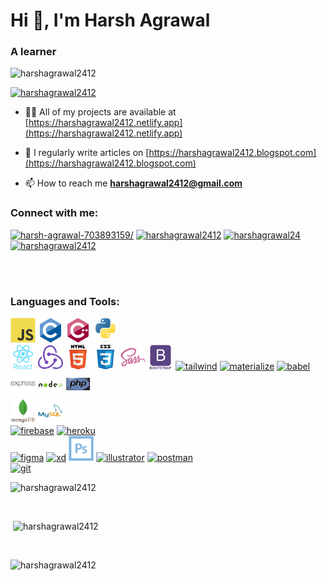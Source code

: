 <h1 text-align="center">Hi 👋, I'm Harsh Agrawal</h1>
<h3 text-align="center">A learner</h3>

<p text-align="left"> <img src="https://komarev.com/ghpvc/?username=harshagrawal2412&label=Profile%20views&color=0e75b6&style=flat" alt="harshagrawal2412" /> </p>

<p text-align="left"> <a href="https://github.com/ryo-ma/github-profile-trophy"><img src="https://github-profile-trophy.vercel.app/?username=harshagrawal2412" alt="harshagrawal2412" /></a> </p>

- 👨‍💻 All of my projects are available at [https://harshagrawal2412.netlify.app](https://harshagrawal2412.netlify.app)

- 📝 I regularly write articles on [https://harshagrawal2412.blogspot.com](https://harshagrawal2412.blogspot.com)

- 📫 How to reach me **harshagrawal2412@gmail.com**

<h3 text-align="left">Connect with me:</h3>
<p text-align="left">
<a href="https://linkedin.com/in/harsh-agrawal-703893159/" target="blank"><img text-align="center" src="https://www.fpsa.org/wp-content/uploads/linkedin-logo-copy.png" alt="harsh-agrawal-703893159/" height="30" width="40" /></a>
<a href="https://instagram.com/harshagrawal2412" target="blank"><img text-align="center" src="http://assets.stickpng.com/thumbs/580b57fcd9996e24bc43c521.png" alt="harshagrawal2412" height="30" width="40" /></a>
<a href="https://www.codechef.com/users/harshagrawal24" target="blank"><img text-align="center" src="https://cdn.jsdelivr.net/npm/simple-icons@3.1.0/icons/codechef.svg" alt="harshagrawal24" height="30" width="40" /></a>
<a href="https://www.hackerrank.com/harshagrawal2412" target="blank"><img text-align="center" src="https://upload.wikimedia.org/wikipedia/commons/6/65/HackerRank_logo.png" alt="harshagrawal2412" height="30" width="40" /></a>
</p>
<br/><br/>
<h3 text-align="left">Languages and Tools:</h3>
<p text-align="left"> 
  <a href="https://developer.mozilla.org/en-US/docs/Web/JavaScript" target="_blank"> <img src="https://raw.githubusercontent.com/devicons/devicon/master/icons/javascript/javascript-original.svg" alt="javascript" width="40" height="40"/></a> 
  <a href="https://www.cprogramming.com/" target="_blank"> <img src="https://raw.githubusercontent.com/devicons/devicon/master/icons/c/c-original.svg" alt="c" width="40" height="40"/></a> 
  <a href="https://www.w3schools.com/cpp/" target="_blank"> <img src="https://raw.githubusercontent.com/devicons/devicon/master/icons/cplusplus/cplusplus-original.svg" alt="cplusplus" width="40" height="40"/></a> 
  <a href="https://www.python.org" target="_blank"> <img src="https://raw.githubusercontent.com/devicons/devicon/master/icons/python/python-original.svg" alt="python" width="40" height="40"/></a> 
  <br/>
  <a href="https://reactjs.org/" target="_blank"> <img src="https://raw.githubusercontent.com/devicons/devicon/master/icons/react/react-original-wordmark.svg" alt="react" width="40" height="40"/></a> 
  <a href="https://redux.js.org" target="_blank"> <img src="https://raw.githubusercontent.com/devicons/devicon/master/icons/redux/redux-original.svg" alt="redux" width="40" height="40"/></a> 
  <a href="https://www.w3.org/html/" target="_blank"> <img src="https://raw.githubusercontent.com/devicons/devicon/master/icons/html5/html5-original-wordmark.svg" alt="html5" width="40" height="40"/></a> 
  <a href="https://www.w3schools.com/css/" target="_blank"> <img src="https://raw.githubusercontent.com/devicons/devicon/master/icons/css3/css3-original-wordmark.svg" alt="css3" width="40" height="40"/></a> 
  <a href="https://sass-lang.com" target="_blank"> <img src="https://raw.githubusercontent.com/devicons/devicon/master/icons/sass/sass-original.svg" alt="sass" width="40" height="40"/></a> 
  <a href="https://getbootstrap.com" target="_blank"> <img src="https://raw.githubusercontent.com/devicons/devicon/master/icons/bootstrap/bootstrap-plain-wordmark.svg" alt="bootstrap" width="40" height="40"/></a> 
  <a href="https://tailwindcss.com/" target="_blank"> <img src="https://www.vectorlogo.zone/logos/tailwindcss/tailwindcss-icon.svg" alt="tailwind" width="40" height="40"/></a> 
  <a href="https://materializecss.com/" target="_blank"> <img src="https://raw.githubusercontent.com/prplx/svg-logos/5585531d45d294869c4eaab4d7cf2e9c167710a9/svg/materialize.svg" alt="materialize" width="40" height="40"/></a> 
  <a href="https://babeljs.io/" target="_blank"><img src="https://www.vectorlogo.zone/logos/babeljs/babeljs-icon.svg" alt="babel" width="40" height="40"/></a> 
  <br/>
  <a href="https://expressjs.com" target="_blank"> <img src="https://raw.githubusercontent.com/devicons/devicon/master/icons/express/express-original-wordmark.svg" alt="express" width="40" height="40"/></a> 
  <a href="https://nodejs.org" target="_blank"> <img src="https://raw.githubusercontent.com/devicons/devicon/master/icons/nodejs/nodejs-original-wordmark.svg" alt="nodejs" width="40" height="40"/></a> 
  <a href="https://www.php.net" target="_blank"> <img src="https://raw.githubusercontent.com/devicons/devicon/master/icons/php/php-original.svg" alt="php" width="40" height="40"/></a> 
  <br/>
  <a href="https://www.mongodb.com/" target="_blank"> <img src="https://raw.githubusercontent.com/devicons/devicon/master/icons/mongodb/mongodb-original-wordmark.svg" alt="mongodb" width="40" height="40"/></a> 
  <a href="https://www.mysql.com/" target="_blank"> <img src="https://raw.githubusercontent.com/devicons/devicon/master/icons/mysql/mysql-original-wordmark.svg" alt="mysql" width="40" height="40"/></a> 
  <br/>
  <a href="https://firebase.google.com/" target="_blank"> <img src="https://www.vectorlogo.zone/logos/firebase/firebase-icon.svg" alt="firebase" width="40" height="40"/></a> 
  <a href="https://heroku.com" target="_blank"> <img src="https://www.vectorlogo.zone/logos/heroku/heroku-icon.svg" alt="heroku" width="40" height="40"/></a> 
  <br/>
  <a href="https://www.figma.com/" target="_blank"> <img src="https://www.vectorlogo.zone/logos/figma/figma-icon.svg" alt="figma" width="40" height="40"/></a> 
  <a href="https://www.adobe.com/products/xd.html" target="_blank"> <img src="https://cdn.worldvectorlogo.com/logos/adobe-xd.svg" alt="xd" width="40" height="40"/></a> 
  <a href="https://www.photoshop.com/en" target="_blank"> <img src="https://raw.githubusercontent.com/devicons/devicon/master/icons/photoshop/photoshop-line.svg" alt="photoshop" width="40" height="40"/></a> 
  <a href="https://www.adobe.com/in/products/illustrator.html" target="_blank"> <img src="https://www.vectorlogo.zone/logos/adobe_illustrator/adobe_illustrator-icon.svg" alt="illustrator" width="40" height="40"/></a> 
  <a href="https://postman.com" target="_blank"> <img src="https://www.vectorlogo.zone/logos/getpostman/getpostman-icon.svg" alt="postman" width="40" height="40"/></a> 
  <br/>
  <a href="https://git-scm.com/" target="_blank"> <img src="https://www.vectorlogo.zone/logos/git-scm/git-scm-icon.svg" alt="git" width="40" height="40"/></a> 
  </p>

<p><img text-align="left" src="https://github-readme-stats.vercel.app/api/top-langs?username=harshagrawal2412&show_icons=true&locale=en&layout=compact" alt="harshagrawal2412" /></p>
<br/>
<p>&nbsp;<img text-align="center" src="https://github-readme-stats.vercel.app/api?username=harshagrawal2412&show_icons=true&locale=en" alt="harshagrawal2412" /></p>
<br/>
<p><img text-align="center" src="https://github-readme-streak-stats.herokuapp.com/?user=harshagrawal2412&" alt="harshagrawal2412" /></p>
